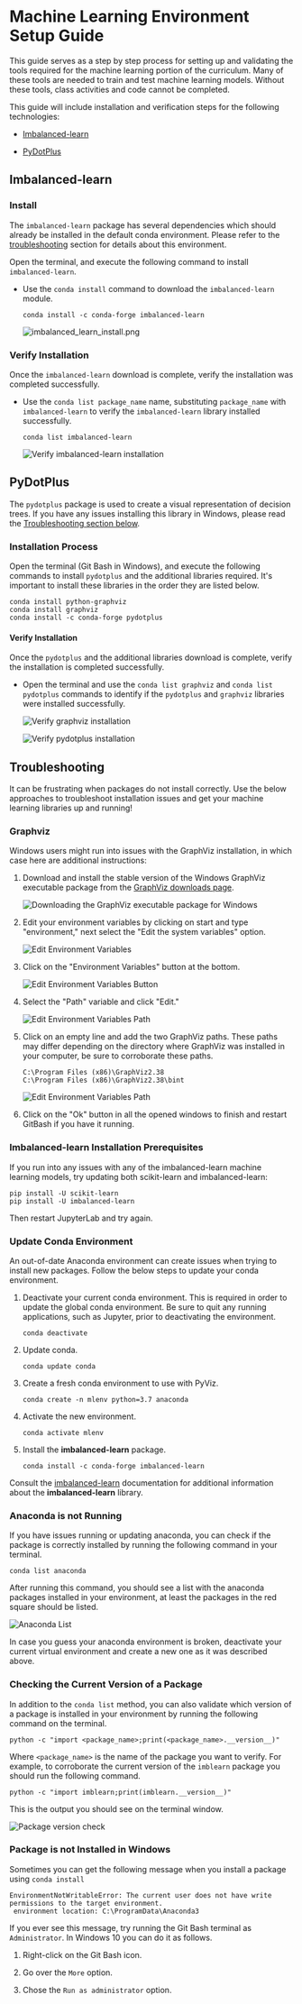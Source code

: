 # Machine Learning Environment Setup Guide

This guide serves as a step by step process for setting up and validating the tools required for the machine learning portion of the curriculum. Many of these tools are needed to train and test machine learning models. Without these tools, class activities and code cannot be completed.

This guide will include installation and verification steps for the following technologies:

* [Imbalanced-learn](#Imbalanced-learn)

* [PyDotPlus](#PyDotPlus)

## Imbalanced-learn

### Install

The `imbalanced-learn` package has several dependencies which should already be installed in the default conda environment. Please refer to the [troubleshooting](#Troubleshooting) section for details about this environment.

Open the terminal, and execute the following command to install `imbalanced-learn`.

* Use the `conda install` command to download the `imbalanced-learn` module.

  ```shell
  conda install -c conda-forge imbalanced-learn
  ```

  ![imbalanced_learn_install.png](Images/imbalanced_learn_install.png)

### Verify Installation

Once the `imbalanced-learn` download is complete, verify the installation was completed successfully.

* Use the `conda list package_name` name, substituting `package_name` with `imbalanced-learn` to verify the `imbalanced-learn` library installed successfully.

  ```shell
  conda list imbalanced-learn
  ```

  ![Verify imbalanced-learn installation](Images/imbalanced_learn_verify.png)

## PyDotPlus

The `pydotplus` package is used to create a visual representation of decision trees. If you have any issues installing this library in Windows, please read the [Troubleshooting section below](#Troubleshooting).

### Installation Process

Open the terminal (Git Bash in Windows), and execute the following commands to install `pydotplus` and the additional libraries required. It's important to install these libraries in the order they are listed below.

```shell
conda install python-graphviz
conda install graphviz
conda install -c conda-forge pydotplus
```

#### Verify Installation

Once the `pydotplus` and the additional libraries download is complete, verify the installation is completed successfully.

* Open the terminal and use the `conda list graphviz` and `conda list pydotplus` commands to identify if the `pydotplus` and `graphviz` libraries were installed successfully.

  ![Verify graphviz installation](Images/graphviz-verify.png)

  ![Verify pydotplus installation](Images/pydotplus-verify.png)

## Troubleshooting

It can be frustrating when packages do not install correctly. Use the below approaches to troubleshoot installation issues and get your machine learning libraries up and running!

### Graphviz

Windows users might run into issues with the GraphViz installation, in which case here are additional instructions:

1. Download and install the stable version of the Windows GraphViz executable package from the [GraphViz downloads page](https://www.graphviz.org/download/).

   ![Downloading the GraphViz executable package for Windows](Images/graphviz_win_app.gif)

2. Edit your environment variables by clicking on start and type "environment," next select the "Edit the system variables" option.

    ![Edit Environment Variables](Images/edit-system-var-win.gif)

3. Click on the "Environment Variables" button at the bottom.

    ![Edit Environment Variables Button](Images/graphvizev.png)

4. Select the "Path" variable and click "Edit."

    ![Edit Environment Variables Path](Images/graphvizev2.png)

5. Click on an empty line and add the two GraphViz paths. These paths may differ depending on the directory where GraphViz was installed in your computer, be sure to corroborate these paths.

    ```text
    C:\Program Files (x86)\GraphViz2.38
    C:\Program Files (x86)\GraphViz2.38\bint
    ```

    ![Edit Environment Variables Path](Images/graphvizev3.png)

6. Click on the "Ok" button in all the opened windows to finish and restart GitBash if you have it running.

### Imbalanced-learn Installation Prerequisites

If you run into any issues with any of the imbalanced-learn machine learning models, try updating both scikit-learn and imbalanced-learn:

```shell
pip install -U scikit-learn
pip install -U imbalanced-learn
```

Then restart JupyterLab and try again.

### Update Conda Environment

An out-of-date Anaconda environment can create issues when trying to install new packages. Follow the below steps to update your conda environment.

1. Deactivate your current conda environment. This is required in order to update the global conda environment. Be sure to quit any running applications, such as Jupyter, prior to deactivating the environment.

    ```shell
    conda deactivate
    ```

2. Update conda.

    ```shell
    conda update conda
    ```

3. Create a fresh conda environment to use with PyViz.

    ```shell
    conda create -n mlenv python=3.7 anaconda
    ```

4. Activate the new environment.

    ```shell
    conda activate mlenv
    ```

5. Install the **imbalanced-learn** package.

    ```shell
    conda install -c conda-forge imbalanced-learn
    ```

Consult the [imbalanced-learn](https://imbalanced-learn.org/stable/) documentation for additional information about the **imbalanced-learn** library.

### Anaconda is not Running

If you have issues running or updating anaconda, you can check if the package is correctly installed by running the following command in your terminal.

```shell
conda list anaconda
```

After running this command, you should see a list with the anaconda packages installed in your environment, at least the packages in the red square should be listed.

![Anaconda List](Images/anaconda-env-list.png)

In case you guess your anaconda environment is broken, deactivate your current virtual environment and create a new one as it was described above.

### Checking the Current Version of a Package

In addition to the `conda list` method, you can also validate which version of a package is installed in your environment by running the following command on the terminal.

```shell
python -c "import <package_name>;print(<package_name>.__version__)"
```

Where `<package_name>` is the name of the package you want to verify. For example, to corroborate the current version of the `imblearn` package you should run the following command.

```shell
python -c "import imblearn;print(imblearn.__version__)"
```

This is the output you should see on the terminal window.

![Package version check](Images/package-version.png)

### Package is not Installed in Windows

Sometimes you can get the following message when you install a package using `conda install`

```shell
EnvironmentNotWritableError: The current user does not have write permissions to the target environment.
 environment location: C:\ProgramData\Anaconda3
```

If you ever see this message, try running the Git Bash terminal as `Administrator`. In Windows 10 you can do it as follows.

1. Right-click on the Git Bash icon.

2. Go over the `More` option.

3. Chose the `Run as administrator` option.
